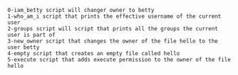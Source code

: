 ~~~~~~~~~~~~~~~~~~~~~~~~~~~~~~~~~~~~~~~~~~~~~~~~~~~~~~~~~~~~~~~~~~~~~~~~~~~~~~~~
0-iam_betty script will changer owner to betty
1-who_am_i script that prints the effective username of the current user
2-groups script will script that prints all the groups the current user is part of
3-new_owner script that changes the owner of the file hello to the user betty
4-empty script that creates an empty file called hello
5-execute script that adds execute permission to the owner of the file hello
~~~~~~~~~~~~~~~~~~~~~~~~~~~~~~~~~~~~~~~~~~~~~~~~~~~~~~~~~~~~~~~~~~~~~~~~~~~~~~~~
